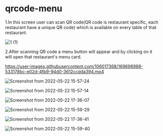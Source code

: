 # qrcode-menu
1.In this screen user can scan QR code(QR code is restaurant specific, each restaurant have a unique QR code) which is available on every table of that restaurant.

![1 (1)](https://user-images.githubusercontent.com/106017368/169696119-65cd05bb-1dd8-4ddf-8a79-e29249cc7cf9.jpg)


2.After scanning QR code a menu button will appear and by clicking on it will open that restaurant's menu card.



https://user-images.githubusercontent.com/106017368/169698988-533178bc-e02d-4fb9-94d0-3612ccdda394.mp4



![Screenshot from 2022-05-22 15-57-24](https://user-images.githubusercontent.com/106017368/169696260-5d5f2095-eca8-42e1-88b0-42d53be836ad.png)

![Screenshot from 2022-05-22 15-57-14](https://user-images.githubusercontent.com/106017368/169696264-7bd8d316-6686-44fe-a9e2-8008aa67d91d.png)


![Screenshot from 2022-05-22 17-36-07](https://user-images.githubusercontent.com/106017368/169700756-aa80b08c-d3a9-440c-9c19-68b6bfae5d5e.png)

![Screenshot from 2022-05-22 15-59-29](https://user-images.githubusercontent.com/106017368/169696315-c741fe47-5c41-4891-831b-8d5adff10f15.png)


![Screenshot from 2022-05-22 17-36-41](https://user-images.githubusercontent.com/106017368/169700850-a185797f-a343-4ac7-8e75-10703eb95fd5.png)


![Screenshot from 2022-05-22 15-59-40](https://user-images.githubusercontent.com/106017368/169696334-dd751822-c89c-4247-839b-dcc0e9081b04.png)
